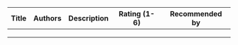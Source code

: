 |Title                     |Authors               |Description                    |Rating (1-6)     |Recommended by |
|---|---|---|---|---|
|   |   |   |   |   |
|   |   |   |   |   |
|   |   |   |   |   |
